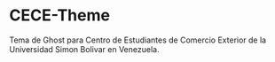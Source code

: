 # CECE-Theme
Tema de Ghost para Centro de Estudiantes de Comercio Exterior de la Universidad Simon Bolivar en Venezuela.
